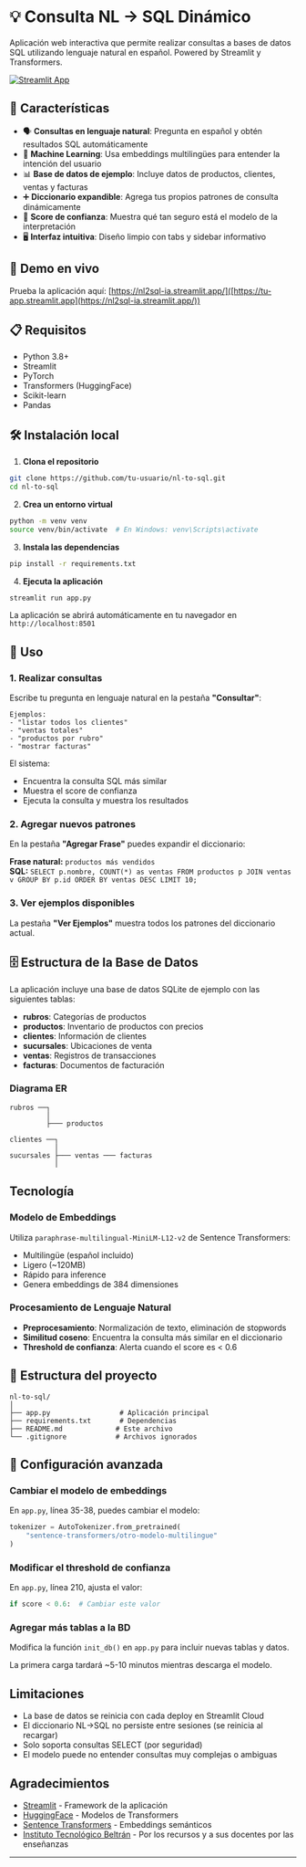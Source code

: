 # 💡 Consulta NL → SQL Dinámico

Aplicación web interactiva que permite realizar consultas a bases de datos SQL utilizando lenguaje natural en español. Powered by Streamlit y Transformers.

[![Streamlit App](https://static.streamlit.io/badges/streamlit_badge_black_white.svg)](https://tu-app.streamlit.app)

## 🌟 Características

- 🗣️ **Consultas en lenguaje natural**: Pregunta en español y obtén resultados SQL automáticamente
- 🧠 **Machine Learning**: Usa embeddings multilingües para entender la intención del usuario
- 📊 **Base de datos de ejemplo**: Incluye datos de productos, clientes, ventas y facturas
- ➕ **Diccionario expandible**: Agrega tus propios patrones de consulta dinámicamente
- 🎯 **Score de confianza**: Muestra qué tan seguro está el modelo de la interpretación
- 🖥️ **Interfaz intuitiva**: Diseño limpio con tabs y sidebar informativo

## 🚀 Demo en vivo

Prueba la aplicación aquí: [https://nl2sql-ia.streamlit.app/]([https://tu-app.streamlit.app](https://nl2sql-ia.streamlit.app/))

## 📋 Requisitos

- Python 3.8+
- Streamlit
- PyTorch
- Transformers (HuggingFace)
- Scikit-learn
- Pandas

## 🛠️ Instalación local

1. **Clona el repositorio**
```bash
git clone https://github.com/tu-usuario/nl-to-sql.git
cd nl-to-sql
```

2. **Crea un entorno virtual**
```bash
python -m venv venv
source venv/bin/activate  # En Windows: venv\Scripts\activate
```

3. **Instala las dependencias**
```bash
pip install -r requirements.txt
```

4. **Ejecuta la aplicación**
```bash
streamlit run app.py
```

La aplicación se abrirá automáticamente en tu navegador en `http://localhost:8501`

## 📖 Uso

### 1. Realizar consultas

Escribe tu pregunta en lenguaje natural en la pestaña **"Consultar"**:

```
Ejemplos:
- "listar todos los clientes"
- "ventas totales"
- "productos por rubro"
- "mostrar facturas"
```

El sistema:
- Encuentra la consulta SQL más similar
- Muestra el score de confianza
- Ejecuta la consulta y muestra los resultados

### 2. Agregar nuevos patrones

En la pestaña **"Agregar Frase"** puedes expandir el diccionario:

**Frase natural:** `productos más vendidos`  
**SQL:** `SELECT p.nombre, COUNT(*) as ventas FROM productos p JOIN ventas v GROUP BY p.id ORDER BY ventas DESC LIMIT 10;`

### 3. Ver ejemplos disponibles

La pestaña **"Ver Ejemplos"** muestra todos los patrones del diccionario actual.

## 🗄️ Estructura de la Base de Datos

La aplicación incluye una base de datos SQLite de ejemplo con las siguientes tablas:

- **rubros**: Categorías de productos
- **productos**: Inventario de productos con precios
- **clientes**: Información de clientes
- **sucursales**: Ubicaciones de venta
- **ventas**: Registros de transacciones
- **facturas**: Documentos de facturación

### Diagrama ER

```
rubros ──┐
         │
         ├─── productos
         
clientes ──┐
           │
sucursales ├─── ventas ─── facturas
           │
```

##  Tecnología

### Modelo de Embeddings

Utiliza `paraphrase-multilingual-MiniLM-L12-v2` de Sentence Transformers:
- Multilingüe (español incluido)
- Ligero (~120MB)
- Rápido para inference
- Genera embeddings de 384 dimensiones

### Procesamiento de Lenguaje Natural

- **Preprocesamiento**: Normalización de texto, eliminación de stopwords
- **Similitud coseno**: Encuentra la consulta más similar en el diccionario
- **Threshold de confianza**: Alerta cuando el score es < 0.6

## 📁 Estructura del proyecto

```
nl-to-sql/
│
├── app.py                 # Aplicación principal
├── requirements.txt       # Dependencias
├── README.md             # Este archivo
└── .gitignore            # Archivos ignorados
```

## 🔧 Configuración avanzada

### Cambiar el modelo de embeddings

En `app.py`, línea 35-38, puedes cambiar el modelo:

```python
tokenizer = AutoTokenizer.from_pretrained(
    "sentence-transformers/otro-modelo-multilingue"
)
```

### Modificar el threshold de confianza

En `app.py`, línea 210, ajusta el valor:

```python
if score < 0.6:  # Cambiar este valor
```

### Agregar más tablas a la BD

Modifica la función `init_db()` en `app.py` para incluir nuevas tablas y datos.

La primera carga tardará ~5-10 minutos mientras descarga el modelo.

## Limitaciones

- La base de datos se reinicia con cada deploy en Streamlit Cloud
- El diccionario NL→SQL no persiste entre sesiones (se reinicia al recargar)
- Solo soporta consultas SELECT (por seguridad)
- El modelo puede no entender consultas muy complejas o ambiguas


##  Agradecimientos

- [Streamlit](https://streamlit.io/) - Framework de la aplicación
- [HuggingFace](https://huggingface.co/) - Modelos de Transformers
- [Sentence Transformers](https://www.sbert.net/) - Embeddings semánticos
- [Instituto Tecnológico Beltrán](https://www.ibeltran.com.ar/) - Por los recursos y a sus docentes por las enseñanzas
---
